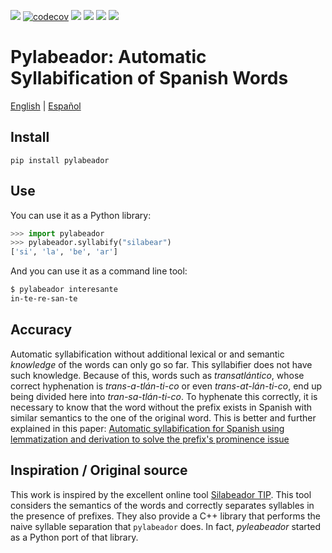 [![](https://img.shields.io/github/actions/workflow/status/jdevera/pylabeador/ci.yml?branch=main)](https://github.com/jdevera/pylabeador/actions?query=workflow%3A%22Python+package%22+branch%3Amain)
[![codecov](https://codecov.io/gh/jdevera/pylabeador/branch/master/graph/badge.svg)](https://codecov.io/gh/jdevera/pylabeador)
![](https://img.shields.io/pypi/pyversions/pylabeador)
[![](https://img.shields.io/pypi/v/pylabeador)](https://pypi.org/project/pylabeador/)
![](https://img.shields.io/pypi/l/pylabeador)
![](https://img.shields.io/pypi/dm/pylabeador)

# Pylabeador: Automatic Syllabification of Spanish Words
[English](README.md) | [Español](README.es.md)


## Install
```
pip install pylabeador
```

## Use

You can use it as a Python library:
```python
>>> import pylabeador
>>> pylabeador.syllabify("silabear")
['si', 'la', 'be', 'ar']
```

And you can use it as a command line tool:
```sh
$ pylabeador interesante
in-te-re-san-te
```

## Accuracy

Automatic syllabification without additional lexical or and semantic *knowledge* of the words can only go so far.  This syllabifier does not have such knowledge. Because of this, words such as *transatlántico*, whose correct hyphenation is *trans-a-tlán-ti-co* or even *trans-at-lán-ti-co*, end up being divided here into *tran-sa-tlán-ti-co*.  To hyphenate this correctly, it is necessary to know that the word without the prefix exists in Spanish with similar semantics to the one of the original word. This is better and further explained in this paper: [Automatic syllabification for Spanish using lemmatization and derivation to solve the prefix's prominence issue](http://dx.doi.org/10.1016/j.eswa.2013.06.056)
## Inspiration / Original source

This work is inspired by the excellent online tool [Silabeador TIP](https://tulengua.es/syllables/). This tool considers the semantics of the words and correctly separates syllables in the presence of prefixes. They also provide a C++ library that performs the naive syllable separation that `pylabeador` does. In fact, *pyleabeador* started as a Python port of that library.


